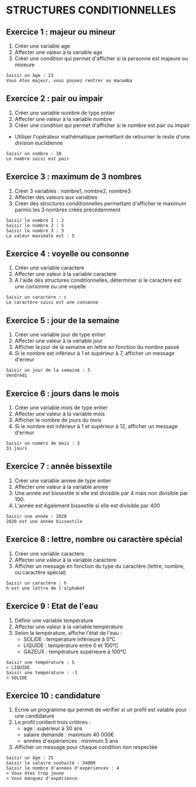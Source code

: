 # STRUCTURES CONDITIONNELLES

## Exercice 1 : majeur ou mineur
1. Créer une variable age
2. Affecter une valeur à la variable age
3. Créer une condition qui permet d'afficher si la personne est majeure ou mineure
```
Saisir un âge : 23
Vous êtes majeur, vous pouvez rentrer au macumba
```

## Exercice 2 : pair ou impair
1. Créer une variable nombre de type entier
2. Affecter une valeur à la variable nombre
3. Créer une condition qui permet d'afficher si le nombre est pair ou impair
- Utiliser l'opérateur mathématique permettant de retourner le reste d'une division euclidienne
```
Saisir un nombre : 10
Le nombre saisi est pair
```

## Exercice 3 : maximum de 3 nombres
1. Créer 3 variables : nombre1, nombre2, nombre3
2. Affecter des valeurs aux variables
3. Créer des structures conditionnelles permettant d'afficher le maximum parmis les 3 nombres créés précédemment
```
Saisir le nombre 1 : 2
Saisir le nombre 2 : 5
Saisir le nombre 3 : 3
La valeur maximale est : 5
```

## Exercice 4 : voyelle ou consonne
1. Créer une variable caractere 
2. Affecter une valeur à la variable caractere
3. A l'aide des structures conditionnelles, déterminer si le caractère est une consonne ou une voyelle
```
Saisir un caractère : c
Le caractère saisi est une consonne
```

## Exercice 5 : jour de la semaine
1. Créer une variable jour de type entier
2. Affecter une valeur à la variable jour
3. Afficher le jour de la semaine en lettre en fonction du nombre passé
4. Si le nombre est inférieur à 1 et supérieur à 7, afficher un message d'erreur
```
Saisir un jour de la semaine : 5
Vendredi
```

## Exercice 6 : jours dans le mois
1. Créer une variable mois de type entier
2. Affecter une valeur à la variable mois
3. Afficher le nombre de jours du mois
4. Si le nombre est inférieur à 1 et supérieur à 12, afficher un message d'erreur
```
Saisir un numéro de mois : 3
31 jours
```

## Exercice 7 : année bissextile
1. Créer une variable annee de type entier
2. Affecter une valeur à la variable annee
3. Une année est bissextile si elle est divisible par 4 mais non divisible par 100.
4. L'année est également bissextile si elle est divisible par 400
```
Saisir une année : 2020
2020 est une année bissextile
```

## Exercice 8 : lettre, nombre ou caractère spécial
1. Créer une variable caractere
2. Affecter une valeur à la variable caractere
3. Afficher un message en fonction du type du caractère (lettre, nombre, ou caractère spécial)
```
Saisir un caractère : h
h est une lettre de l'alphabet
```

## Exercice 9 : Etat de l'eau
1. Définir une variable température
2. Affecter une valeur à la variable temperature
3. Selon la température, affiche l'état de l'eau :
   - SOLIDE : température inférieure à 0°C
   - LIQUIDE : température entre 0 et 100°C
   - GAZEUX : température supérieure à 100°C
```
Saisir une température : 5
> LIQUIDE
Saisir une température : -3
> SOLIDE
```

## Exercice 10 : candidature
1. Ecrire un programme qui permet de vérifier si un profil est valable pour une candidature
2. Le profil contient trois critères : 
   - age : supérieur à 30 ans
   - salaire demandé : maximum 40 000€
   - années d'expériences : minimum 5 ans
3. Afficher un message pour chaque condition non respectée
```
Saisir un âge : 25
Saisir le salaire souhaité : 34000
Saisir le nombre d'années d'expériences : 4
> Vous êtes trop jeune
> Vous manquez d'expérience
```